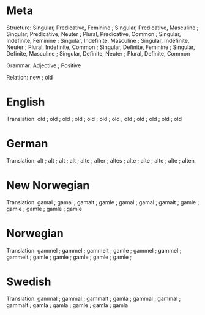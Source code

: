 Meta
====

Structure: Singular, Predicative, Feminine ; Singular, Predicative, Masculine ; Singular, Predicative, Neuter ; Plural, Predicative, Common ;
           Singular, Indefinite, Feminine  ; Singular, Indefinite, Masculine  ; Singular, Indefinite, Neuter  ; Plural, Indefinite, Common  ;
           Singular, Definite, Feminine    ; Singular, Definite, Masculine    ; Singular, Definite, Neuter    ; Plural, Definite, Common

Grammar:   Adjective ; Positive

Relation:  new ; old



English
=======

Translation: old ; old ; old ; old ;
             old ; old ; old ; old ;
             old ; old ; old ; old



German
======

Translation: alt  ; alt   ; alt   ; alt   ;
             alte ; alter ; altes ; alte  ;
             alte ; alte  ; alte  ; alten



New Norwegian
=============

Translation: gamal ; gamal ; gamalt ; gamle ;
             gamal ; gamal ; gamalt ; gamle ;
             gamle ; gamle ; gamle  ; gamle



Norwegian
=========

Translation: gammel ; gammel ; gammelt ; gamle ;
             gammel ; gammel ; gammelt ; gamle ;
             gamle  ; gamle  ; gamle   ; gamle ;



Swedish
=======

Translation: gammal ; gammal ; gammalt ; gamla ;
             gammal ; gammal ; gammalt ; gamla ;
             gamla  ; gamle  ; gamla   ; gamla
